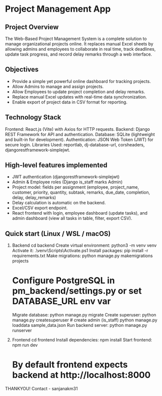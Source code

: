 
Project Management App 
===================================================

Project Overview
--------
The Web-Based Project Management System is a complete solution to manage organizational
projects online. It replaces manual Excel sheets by allowing admins and employees to collaborate
in real time, track deadlines, update task progress, and record delay remarks through a web
interface.

Objectives
--------
- Provide a simple yet powerful online dashboard for tracking projects.
- Allow Admins to manage and assign projects.
- Allow Employees to update project completion and delay remarks.
- Replace manual Excel updates with real-time data synchronization.
- Enable export of project data in CSV format for reporting.

Technology Stack
--------
Frontend: React.js (Vite) with Axios for HTTP requests.
Backend: Django REST Framework for API and authentication.
Database: SQLite (lightweight and built-in for development).
Authentication: JSON Web Token (JWT) for secure login.
Libraries Used: reportlab, dj-database-url, corsheaders, djangorestframework-simplejwt.


High-level features implemented
--------
- JWT authentication (djangorestframework-simplejwt)
- Admin & Employee roles (Django is_staff marks Admin)
- Project model: fields per assignment (employee, project_name, customer, priority, quantity, subtask, remarks, due_date, completion, delay, delay_remarks)
- Delay calculation is automatic on the backend.
- Excel/CSV export endpoint.
- React frontend with login, employee dashboard (update tasks), and admin dashboard (view all tasks in table, filter, export CSV).

Quick start (Linux / WSL / macOS)
--------------------------------
1. Backend
   cd backend
   Create virtual environment: python3 -m venv venv
   Activate it: .\venv\Scripts\Activate.ps1
   Install packages: pip install -r requirements.txt
   Make migrations: python manage.py makemigrations projects
   # Configure PostgreSQL in pm_backend/settings.py or set DATABASE_URL env var
   Migrate database: python manage.py migrate
   Create superuser: python manage.py createsuperuser  # create admin (is_staff)
   python manage.py loaddata sample_data.json
   Run backend server: python manage.py runserver

2. Frontend
   cd frontend
   Install dependencies: npm install
   Start frontend: npm run dev
   # By default frontend expects backend at http://localhost:8000

THANKYOU!
Contact - sanjanakm31
